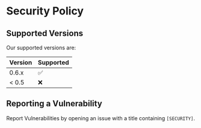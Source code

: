 # Security Policy

## Supported Versions

Our supported versions are:

| Version | Supported          |
| ------- | ------------------ |
| 0.6.x   | :white_check_mark: |
| < 0.5   | :x:                |

## Reporting a Vulnerability

Report Vulnerabilities by opening an issue with a title containing `[SECURITY]`.
